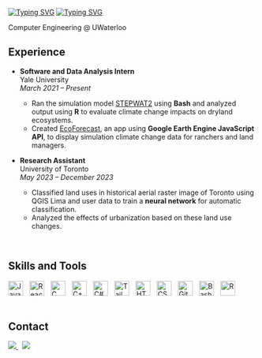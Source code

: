 [![Typing SVG](https://readme-typing-svg.demolab.com?font=Poppins&weight=600&size=25&pause=1000&color=F7F7F7&vCenter=true&width=430&height=40&lines=Hey!+I'm+Harley+%F0%9F%91%8B)](https://git.io/typing-svg#gh-dark-mode-only)
[![Typing SVG](https://readme-typing-svg.demolab.com?font=Poppins&weight=600&size=25&pause=1000&color=000000&vCenter=true&width=430&height=40&lines=Hey!+I'm+Harley+%F0%9F%91%8B)](https://git.io/typing-svg#gh-light-mode-only)

Computer Engineering @ UWaterloo
<br />

## Experience
- **Software and Data Analysis Intern**  
  Yale University  
  *March 2021 – Present*  
  - Ran the simulation model [STEPWAT2](https://github.com/DrylandEcology/STEPWAT2) using **Bash** and analyzed output using **R** to evaluate climate change impacts on dryland ecosystems.
  - Created [EcoForecast](https://ecoforecast.info/), an app using **Google Earth Engine JavaScript API**, to display simulation climate change data for ranchers and land managers.

- **Research Assistant**  
  University of Toronto  
  *May 2023 – December 2023*  
  - Classified land uses in historical aerial raster image of Toronto using QGIS Lima and user data to train a **neural network** for automatic classification.
  - Analyzed the effects of urbanization based on these land use changes.

<br />

## Skills and Tools
<img align="left" alt="JavaScript" width="30px" style="padding-right:10px;" src="https://cdn.jsdelivr.net/gh/devicons/devicon/icons/javascript/javascript-plain.svg" />
<img align="left" alt="React" width="30px" style="padding-right:10px;" src="https://cdn.jsdelivr.net/gh/devicons/devicon/icons/react/react-original.svg" />
<img align="left" alt="C" width="30px" style="padding-right:10px;" src="https://cdn.jsdelivr.net/gh/devicons/devicon@latest/icons/c/c-original.svg" />
<img align="left" alt="C++" width="30px" style="padding-right:10px;" src="https://cdn.jsdelivr.net/gh/devicons/devicon@latest/icons/cplusplus/cplusplus-original.svg" />
<img align="left" alt="C#" width="30px" style="padding-right:10px;" src="https://cdn.jsdelivr.net/gh/devicons/devicon@latest/icons/csharp/csharp-original.svg" />
<img align="left" alt="Tailwind" width="30px" style="padding-right:10px;" src="https://cdn.jsdelivr.net/gh/devicons/devicon@latest/icons/tailwindcss/tailwindcss-original.svg" />
<img align="left" alt="HTML" width="30px" style="padding-right:10px;" src="https://cdn.jsdelivr.net/gh/devicons/devicon/icons/html5/html5-plain.svg" />
<img align="left" alt="CSS" width="30px" style="padding-right:10px;" src="https://cdn.jsdelivr.net/gh/devicons/devicon/icons/css3/css3-plain.svg" />
<img align="left" alt="Git" width="30px" style="padding-right:10px;" src="https://cdn.jsdelivr.net/gh/devicons/devicon/icons/git/git-original.svg" />
<img align="left" alt="Bash" width="30px" style="padding-right:10px;" src="https://cdn.jsdelivr.net/gh/devicons/devicon/icons/bash/bash-original.svg" />
<img align="left" alt="R" width="30px" style="padding-right:10px;" src="https://cdn.jsdelivr.net/gh/devicons/devicon@latest/icons/r/r-original.svg" />
<br />

<br />
<br />

## Contact
<div>
  <a href="https://www.linkedin.com/in/harley-zhang-3ba53b2a9" target="_blank">
    <img src="https://img.shields.io/badge/LinkedIn-%230762C8.svg?style=for-the-badge&logo=linkedin&logoColor=white"/>
  </a> &nbsp
  <a href="mailto:harleyzhang06@gmail.com" target="_blank">
    <img src="https://img.shields.io/badge/Email-%233d3d3d.svg?style=for-the-badge&logo=gmail&logoColor=%23c71610"/>
  </a>
</div>
